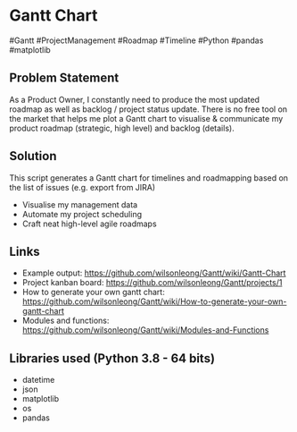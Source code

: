# Gantt Chart

#Gantt #ProjectManagement #Roadmap #Timeline
#Python #pandas #matplotlib

## Problem Statement
As a Product Owner, I constantly need to produce the most updated roadmap as well as backlog / project status update. There is no free tool on the market that helps me plot a Gantt chart to visualise & communicate my product roadmap (strategic, high level) and backlog (details).

## Solution
This script generates a Gantt chart for timelines and roadmapping based on the list of issues (e.g. export from JIRA)
* Visualise my management data
* Automate my project scheduling
* Craft neat high-level agile roadmaps

## Links
* Example output: https://github.com/wilsonleong/Gantt/wiki/Gantt-Chart
* Project kanban board: https://github.com/wilsonleong/Gantt/projects/1
* How to generate your own gantt chart: https://github.com/wilsonleong/Gantt/wiki/How-to-generate-your-own-gantt-chart
* Modules and functions: https://github.com/wilsonleong/Gantt/wiki/Modules-and-Functions

## Libraries used (Python 3.8 - 64 bits)
* datetime
* json
* matplotlib
* os
* pandas
